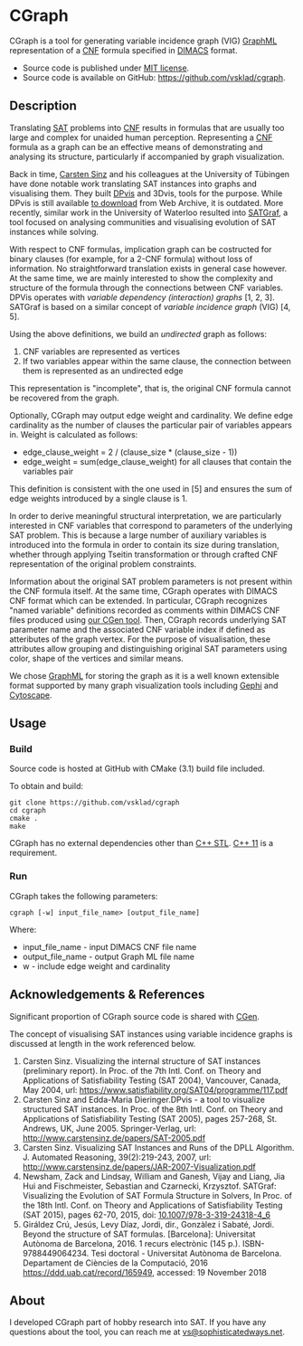 # CGraph
CGraph is a tool for generating variable incidence graph (VIG) [GraphML](http://graphml.graphdrawing.org) representation of a [CNF](https://en.wikipedia.org/wiki/Conjunctive_normal_form) formula specified in [DIMACS](http://www.satcompetition.org/2009/format-benchmarks2009.html) format.

- Source code is published under [MIT license](https://github.com/vsklad/cgraph/blob/master/LICENSE).
- Source code is available on GitHub: <https://github.com/vsklad/cgraph>.

## Description

Translating [SAT](https://en.wikipedia.org/wiki/Boolean_satisfiability_problem) problems into [CNF](https://en.wikipedia.org/wiki/Conjunctive_normal_form) results in formulas that are usually too large and complex for unaided human perception. Representing a [CNF](https://en.wikipedia.org/wiki/Conjunctive_normal_form) formula as a graph can be an effective means of demonstrating and analysing its structure, particularly if accompanied by graph visualization. 

Back in time, [Carsten Sinz](http://www.carstensinz.de) and his colleagues at the University of Tübingen have done notable work translating SAT instances into graphs and visualising them. They built [DPvis](http://www.carstensinz.de/software.html) and 3Dvis, tools for the purpose. While DPvis is still available [to download](https://web.archive.org/web/20100309223324/http://www-sr.informatik.uni-tuebingen.de/~sinz/DPvis/DPvis-download.html) from Web Archive, it is outdated. More recently, similar work in the University of Waterloo resulted into [SATGraf](https://bitbucket.org/znewsham/satgraf/src/master/), a tool focused on analysing communities and visualising evolution of SAT instances while solving.

With respect to CNF formulas, implication graph can be costructed for binary clauses (for example, for a 2-CNF formula) without loss of information. No straightforward translation exists in general case however. At the same time, we are mainly interested to show the complexity and structure of the formula through the connections between CNF variables. DPVis operates with *variable dependency (interaction) graphs* [1, 2, 3]. SATGraf is based on a similar concept of *variable incidence graph* (VIG) [4, 5]. 

Using the above definitions, we build an *undirected* graph as follows:

1. CNF variables are represented as vertices
2. If two variables appear within the same clause, the connection between them is represented as an undirected edge

This representation is "incomplete", that is, the original CNF formula cannot be recovered from the graph.

Optionally, CGraph may output edge weight and cardinality. We define edge cardinality as the number of clauses the particular pair of variables appears in. Weight is calculated as follows:

- edge_clause_weight = 2 / (clause_size * (clause_size - 1))
- edge_weight = sum(edge_clause_weight) for all clauses that contain the variables pair
    
This definition is consistent with the one used in [5] and ensures the sum of edge weights introduced by a single clause is 1.

In order to derive meaningful structural interpretation, we are particularly interested in CNF variables that correspond to parameters of the underlying SAT problem. This is because a large number of auxiliary variables is introduced into the formula in order to contain its size during translation, whether through applying Tseitin transformation or through crafted CNF representation of the original problem constraints.

 Information about the original SAT problem parameters is not present within the CNF formula itself. At the same time, CGraph operates with DIMACS CNF format which can be extended. In particular, CGraph recognizes "named variable" definitions recorded as comments within DIMACS CNF files produced using [our CGen tool](https://github.com/vsklad/cgen). Then, CGraph records underlying SAT parameter name and the associated CNF variable index if defined as atteributes of the graph vertex. For the purpose of visualisation, these attributes allow grouping and distinguishing original SAT parameters using color, shape of the vertices and similar means. 
 
We chose [GraphML](http://graphml.graphdrawing.org) for storing the graph as it is a well known extensible format supported by many graph visualization tools including [Gephi](https://gephi.org) and [Cytoscape](https://cytoscape.org).

## Usage

### Build
Source code is hosted at GitHub with CMake (3.1) build file included. 

To obtain and build:

    git clone https://github.com/vsklad/cgraph
    cd cgraph
    cmake .
    make
    
CGraph has no external dependencies other than [C++ STL](https://en.wikipedia.org/wiki/Standard_Template_Library). [C++ 11](https://en.wikipedia.org/wiki/C%2B%2B11) is a requirement.

### Run

CGraph takes the following parameters:

    cgraph [-w] input_file_name> [output_file_name]
    
Where:

- input_file_name - input DIMACS CNF file name
- output_file_name - output Graph ML file name
- w - include edge weight and cardinality

## Acknowledgements & References

Significant proportion of CGraph source code is shared with [CGen](https://github.com/vsklad/cgen).

The concept of visualising SAT instances using variable incidence graphs is discussed at length in the work referenced below.

1. Carsten Sinz. Visualizing the internal structure of SAT instances (preliminary report). In Proc. of the 7th Intl. Conf. on Theory and Applications of Satisfiability Testing (SAT 2004), Vancouver, Canada, May 2004, url: https://www.satisfiability.org/SAT04/programme/117.pdf
2. Carsten Sinz and Edda-Maria Dieringer.DPvis - a tool to visualize structured SAT instances. In Proc. of the 8th Intl. Conf. on Theory and Applications of Satisfiability Testing (SAT 2005), pages 257-268, St. Andrews, UK, June 2005. Springer-Verlag, url: http://www.carstensinz.de/papers/SAT-2005.pdf
3. Carsten Sinz. Visualizing SAT Instances and Runs of the DPLL Algorithm. J. Automated Reasoning, 39(2):219-243, 2007, url: http://www.carstensinz.de/papers/JAR-2007-Visualization.pdf
4. Newsham, Zack and Lindsay, William and Ganesh, Vijay and Liang, Jia Hui and Fischmeister, Sebastian and Czarnecki, Krzysztof. SATGraf: Visualizing the Evolution of SAT Formula Structure in Solvers, In Proc. of the 18th Intl. Conf. on Theory and Applications of Satisfiability Testing (SAT 2015), pages 62-70, 2015, doi: [10.1007/978-3-319-24318-4_6](http://dx.doi.org/10.1007/978-3-319-24318-4_6)
5. Giráldez Crú, Jesús, Levy Díaz, Jordi, dir., Gonzàlez i Sabaté, Jordi. Beyond the structure of SAT formulas. [Barcelona]: Universitat Autònoma de Barcelona, 2016. 1 recurs electrònic (145 p.). ISBN-9788449064234. Tesi doctoral - Universitat Autònoma de Barcelona. Departament de Ciències de la Computació, 2016 <https://ddd.uab.cat/record/165949>, accessed: 19 November 2018

## About
I developed CGraph part of hobby research into SAT.
If you have any questions about the tool, you can reach me at [vs@sophisticatedways.net](mailto:vs@sophisticatedways.net).
